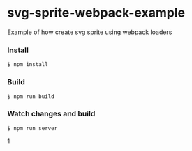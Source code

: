 # svg-sprite-webpack-example
Example of how create svg sprite using webpack loaders

### Install
```
$ npm install
```

### Build
```
$ npm run build
```

### Watch changes and build
```
$ npm run server
```
1
